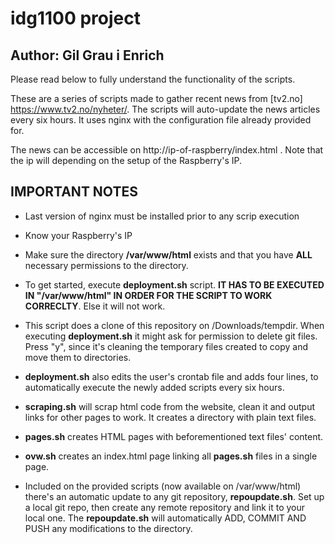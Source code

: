 # idg1100 project

## Author: Gil Grau i Enrich

Please read below to fully understand the functionality of the scripts.

These are a series of scripts made to gather recent news from [tv2.no] https://www.tv2.no/nyheter/. The scripts will auto-update the news articles every six hours. It uses nginx with the configuration file already provided for. 

The news can be accessible on http://ip-of-raspberry/index.html . Note that the ip will depending on the setup of the Raspberry's IP.

## IMPORTANT NOTES

- Last version of nginx must be installed prior to any scrip execution
- Know your Raspberry's IP
- Make sure the directory **/var/www/html** exists and that you have **ALL** necessary permissions to the directory.

- To get started, execute **deployment.sh** script. **IT HAS TO BE EXECUTED IN "/var/www/html" IN ORDER FOR THE SCRIPT TO WORK CORRECLTY**. Else it will not work. 

- This script does a clone of this repository on /Downloads/tempdir. When executing **deployment.sh** it might ask for permission to delete git files. Press "y", since it's cleaning the temporary files created to copy and move them to directories. 

- **deployment.sh** also edits the user's crontab file and adds four lines, to automatically execute the newly added scripts every six hours.

- **scraping.sh** will scrap html code from the website, clean it and output links for other pages to work. It creates a directory with plain text files. 

- **pages.sh** creates HTML pages with beforementioned text files' content.

- **ovw.sh** creates an index.html page linking all **pages.sh** files in a single page.

- Included on the provided scripts (now available on /var/www/html) there's an automatic update to any git repository, **repoupdate.sh**. Set up a local git repo, then create any remote repository and link it to your local one. The **repoupdate.sh** will automatically ADD, COMMIT AND PUSH any modifications to the directory. 


